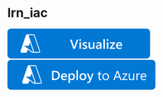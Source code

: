 # lrn_iac
[![Visualize](https://raw.githubusercontent.com/Azure/azure-quickstart-templates/master/1-CONTRIBUTION-GUIDE/images/visualizebutton.svg?sanitize=true)](http://armviz.io/#/?load=https%3A%2F%2Fraw.githubusercontent.com%2Fkapilkathuria%2Flrn_iac%2Fmain%2Fsrc%2Farm%2Fazuredeploy.json)
[![Deploy To Azure](https://raw.githubusercontent.com/Azure/azure-quickstart-templates/master/1-CONTRIBUTION-GUIDE/images/deploytoazure.svg?sanitize=true)](https://portal.azure.com/#create/Microsoft.Template/uri/https%3A%2F%2Fraw.githubusercontent.com%2Fkapilkathuria%2Flrn_iac%2Fmain%2Fsrc%2Farm%2Fazuredeploy.json)